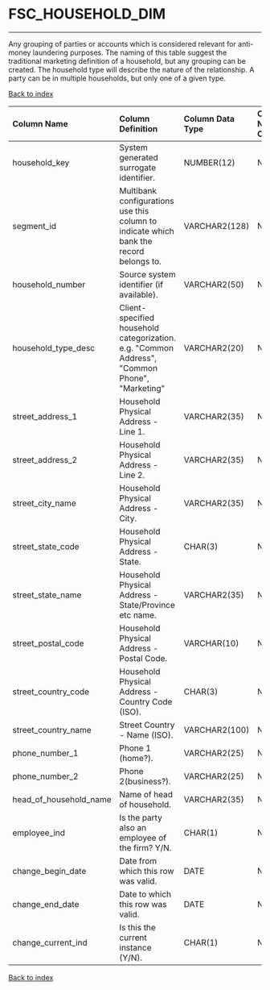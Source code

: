 # FSC_HOUSEHOLD_DIM

---

Any grouping of parties or accounts which is considered relevant for anti-money laundering purposes.  The naming of this table suggest the traditional marketing definition of a household, but any grouping can be created.  The household type will describe the nature of the relationship.  A party can be in multiple households, but only one of a given type.

[Back to index](./index.md)

| Column Name            | Column Definition                                                                              | Column Data Type   | Column Null Option   | PK   | FK   |
|:-----------------------|:-----------------------------------------------------------------------------------------------|:-------------------|:---------------------|:-----|:-----|
| household_key          | System generated surrogate identifier\.                                                        | NUMBER(12)         | Not Null             | Yes  | No   |
| segment_id             | Multibank configurations use this column to indicate which bank the record belongs to.         | VARCHAR2(128)      | Not Null             | Yes  | No   |
| household_number       | Source system identifier (if available).                                                       | VARCHAR2(50)       | Null                 | No   | No   |
| household_type_desc    | Client-specified household categorization.  e.g. "Common Address", "Common Phone", "Marketing" | VARCHAR2(20)       | Null                 | No   | No   |
| street_address_1       | Household Physical Address - Line 1.                                                           | VARCHAR2(35)       | Null                 | No   | No   |
| street_address_2       | Household Physical Address - Line 2.                                                           | VARCHAR2(35)       | Null                 | No   | No   |
| street_city_name       | Household Physical Address - City.                                                             | VARCHAR2(35)       | Null                 | No   | No   |
| street_state_code      | Household Physical Address - State.                                                            | CHAR(3)            | Null                 | No   | No   |
| street_state_name      | Household Physical Address - State/Province etc name\.                                         | VARCHAR2(35)       | Null                 | No   | No   |
| street_postal_code     | Household Physical Address - Postal Code.                                                      | VARCHAR(10)        | Null                 | No   | No   |
| street_country_code    | Household Physical Address - Country Code (ISO).                                               | CHAR(3)            | Null                 | No   | No   |
| street_country_name    | Street Country - Name (ISO).                                                                   | VARCHAR2(100)      | Null                 | No   | No   |
| phone_number_1         | Phone 1 (home?).                                                                               | VARCHAR2(25)       | Null                 | No   | No   |
| phone_number_2         | Phone 2(business?).                                                                            | VARCHAR2(25)       | Null                 | No   | No   |
| head_of_household_name | Name of head of household\.                                                                    | VARCHAR2(35)       | Null                 | No   | No   |
| employee_ind           | Is the party also an employee of the firm? Y/N.                                                | CHAR(1)            | Null                 | No   | No   |
| change_begin_date      | Date from which this row was valid\.                                                           | DATE               | Null                 | No   | No   |
| change_end_date        | Date to which this row was valid\.                                                             | DATE               | Not Null             | No   | No   |
| change_current_ind     | Is this the current instance (Y/N).                                                            | CHAR(1)            | Not Null             | No   | No   |

[Back to index](./index.md)
